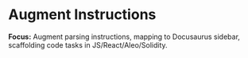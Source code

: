 # Augment Instructions
**Focus:** Augment parsing instructions, mapping to Docusaurus sidebar, scaffolding code tasks in JS/React/Aleo/Solidity.